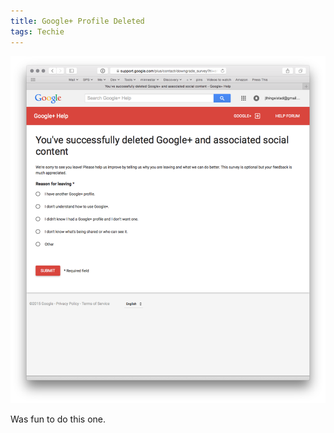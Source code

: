 ```yaml
---
title: Google+ Profile Deleted
tags: Techie
---
```


![](/assets/posts/2015/Google-Plus-Deleted.png)

Was fun to do this one.
